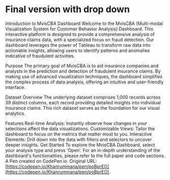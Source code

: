 # Final version with drop down

Introduction to MvisCBA Dashboard
Welcome to the MvisCBA (Multi-modal Visualization System for Customer Behavior Analysis) Dashboard. This interactive platform is designed to provide a comprehensive analysis of insurance claims data, with a specialized focus on fraud detection. Our dashboard leverages the power of Tableau to transform raw data into actionable insights, allowing users to identify patterns and anomalies indicative of fraudulent activities.

Purpose
The primary goal of MvisCBA is to aid insurance companies and analysts in the prediction and detection of fraudulent insurance claims. By making use of advanced visualization techniques, the dashboard simplifies the complex process of data analysis, offering an intuitive and user-friendly interface.

Dataset Overview
The underlying dataset comprises 1,000 records across 39 distinct columns, each record providing detailed insights into individual insurance claims. This rich dataset serves as the foundation for our visual analytics.


Features
Real-time Analysis: Instantly observe how changes in your selections affect the data visualizations.
Customizable Views: Tailor the dashboard to focus on the metrics that matter most to you.
Interactive Elements: Drill down into the data with filters and selectors to uncover deeper insights.
Get Started
To explore the MvisCBA Dashboard, select your analysis type and press 'Open'. For an in-depth understanding of the dashboard's functionalities, please refer to the full paper and code sections.
A Pen created on CodePen.io. Original URL: [https://codepen.io/Khanrummana/pen/poBprEO](https://codepen.io/Khanrummana/pen/poBprEO).

